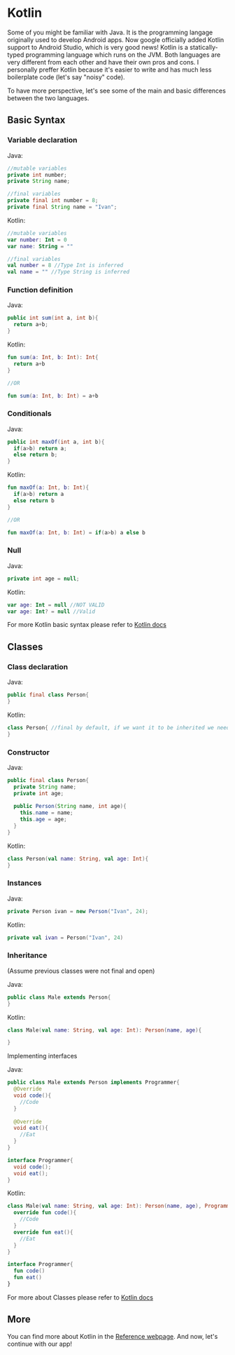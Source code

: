 # Kotlin
Some of you might be familiar with Java. It is the programming langage originally used to develop Android apps. 
Now google officially added Kotlin support to Android Studio, which is very good news! Kotlin is a statically-typed programming
language which runs on the JVM. Both languages are very different from each other and have their own pros and cons. 
I personally preffer Kotlin because it's easier to write and has much less boilerplate code (let's say "noisy" code).

To have more perspective, let's see some of the main and basic differences between the two languages.

## Basic Syntax

### Variable declaration

Java:
```java
//mutable variables
private int number;
private String name;

//final variables
private final int number = 8;
private final String name = "Ivan";
```

Kotlin:
```kotlin
//mutable variables
var number: Int = 0
var name: String = ""

//final variables
val number = 8 //Type Int is inferred
val name = "" //Type String is inferred
```

### Function definition

Java:
```java
public int sum(int a, int b){
  return a+b;
}
```

Kotlin:
```kotlin
fun sum(a: Int, b: Int): Int{
  return a+b
}

//OR

fun sum(a: Int, b: Int) = a+b
```

### Conditionals

Java:
```java
public int maxOf(int a, int b){
  if(a>b) return a;
  else return b;
}
```

Kotlin:
```kotlin
fun maxOf(a: Int, b: Int){
  if(a>b) return a
  else return b
}

//OR

fun maxOf(a: Int, b: Int) = if(a>b) a else b
```

### Null

Java:
```java
private int age = null;
```

Kotlin:
```kotlin
var age: Int = null //NOT VALID
var age: Int? = null //Valid
```

For more Kotlin basic syntax please refer to [Kotlin docs](https://kotlinlang.org/docs/reference/basic-syntax.html)

## Classes

### Class declaration

Java:
```java
public final class Person{
}
```

Kotlin:
```kotlin
class Person{ //final by default, if we want it to be inherited we need the open
}
```

### Constructor

Java:
```java
public final class Person{
  private String name;
  private int age;
  
  public Person(String name, int age){
    this.name = name;
    this.age = age;
  }
}
```

Kotlin:
```kotlin
class Person(val name: String, val age: Int){
}
```

### Instances

Java:
```java
private Person ivan = new Person("Ivan", 24);
```

Kotlin:
```kotlin
private val ivan = Person("Ivan", 24)
```

### Inheritance

(Assume previous classes were not final and open)

Java:
```java
public class Male extends Person{
}
```

Kotlin:
```kotlin
class Male(val name: String, val age: Int): Person(name, age){

}
```

Implementing interfaces

Java:
```java
public class Male extends Person implements Programmer{
  @Override
  void code(){
    //Code
  }
  
  @Override
  void eat(){
    //Eat
  }
}

interface Programmer{
  void code();
  void eat();
}
```

Kotlin:
```kotlin
class Male(val name: String, val age: Int): Person(name, age), Programmer{
  override fun code(){
    //Code
  }
  override fun eat(){
    //Eat
  }
}

interface Programmer{
  fun code()
  fun eat()
}
```

For more about Classes please refer to [Kotlin docs](https://kotlinlang.org/docs/reference/classes.html)

## More

You can find more about Kotlin in the [Reference webpage](https://kotlinlang.org/docs/reference/).
And now, let's continue with our app!
